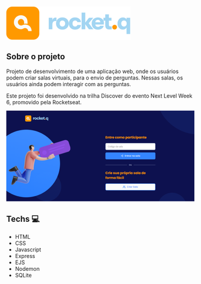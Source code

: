 ![logo](/public/images/Logo-orange.svg "rocket.q")

## Sobre o projeto

Projeto de desenvolvimento de uma aplicação web, onde os usuários podem criar salas virtuais, para o envio de perguntas. Nessas salas, os usuários ainda podem interagir com as perguntas.

Este projeto foi desenvolvido na trilha Discover do evento Next Level Week 6, promovido pela Rocketseat.

![rocket.q screenshot](/public/images/photo4.png "rocket.q screenshot")

## Techs :computer:

* HTML
* CSS
* Javascript
* Express
* EJS
* Nodemon
* SQLite
